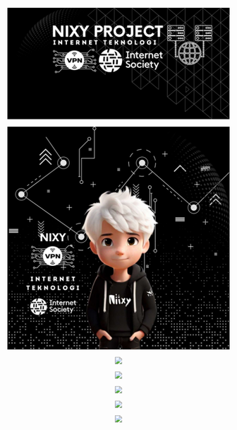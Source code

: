 <p align="center">
  <img width="auto" height="auto" src="https://raw.githubusercontent.com/nixyproject-cfd/nixyproject-cfd/main/IMAGE%20NIXY/nixy.jpg">
</p>

<p align="center">
  <img width="auto" height="auto" src="https://raw.githubusercontent.com/nixyproject-cfd/nixyproject-cfd/main/IMAGE%20NIXY/Profile.jpg">
</p>

<p align="center">
  <img width="auto" height="auto" src="https://github-readme-stats.vercel.app/api?username=nixyproject-cfd&show_icons=true&theme=chartreuse-dark&locale=id">
</p>
<p align="center">
  <img width="auto" height="auto" src="https://github-readme-stats.vercel.app/api/top-langs/?username=nixyproject-cfd&layout=compact&theme=chartreuse-dark">
</p>
<p align="center">
<a href="https://github.com/nixyproject-cfd/nixyproject-cfd"><img width="auto" height="auto" src="https://github-readme-stats.vercel.app/api/pin/?username=nixyproject-cfd&repo=nixyproject-cfd&theme=chartreuse-dark"></a>
</p>
<p align="center">
  <img width="auto" height="auto" src='https://github-profile-trophy.vercel.app/?username=nixyproject-cfd&theme=monokai&row=1&column=5&no-frame=true'
</p>

<p align="center">
  <img width="auto" height="auto" src='https://skillicons.dev/icons?i=java,linux,js,html,css,python,php,bash,azure,docker,gcp'
</p>
